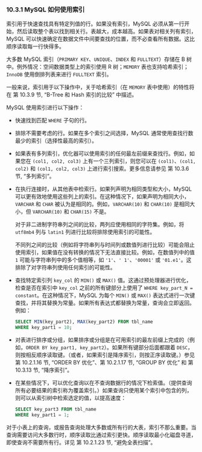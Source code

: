 ### 10.3.1 MySQL 如何使用索引

索引用于快速查找具有特定列值的行。如果没有索引，MySQL 必须从第一行开始，然后读取整个表以找到相关行。表越大，成本越高。如果表对相关列有索引，MySQL 可以快速确定在数据文件中间要查找的位置，而不必查看所有数据。这比顺序读取每一行快得多。

大多数 MySQL 索引（`PRIMARY KEY`、`UNIQUE`、`INDEX` 和 `FULLTEXT`）存储在 B 树中。例外情况：空间数据类型上的索引使用 R 树；`MEMORY` 表也支持哈希索引；`InnoDB` 使用倒排列表来进行 `FULLTEXT` 索引。

一般来说，索引用于以下操作中，关于哈希索引（在 `MEMORY` 表中使用）的特性将在 第 10.3.9 节, “B-Tree 和 Hash 索引的比较” 中描述。

MySQL 使用索引进行以下操作：

- 快速找到匹配 `WHERE` 子句的行。

- 排除不需要考虑的行。如果在多个索引之间选择，MySQL 通常使用查找行数最少的索引（选择性最高的索引）。

- 如果表有多列索引，优化器可以使用索引的任何最左前缀来查找行。例如，如果您在 `(col1, col2, col3)` 上有一个三列索引，则您可以在 `(col1)`、`(col1, col2)` 和 `(col1, col2, col3)` 上进行索引搜索。更多信息请参见 第 10.3.6 节, “多列索引”。

- 在执行连接时，从其他表中检索行。如果列声明为相同类型和大小，MySQL 可以更有效地使用这些列上的索引。在这种情况下，如果声明为相同大小，`VARCHAR` 和 `CHAR` 被认为是相同的。例如，`VARCHAR(10)` 和 `CHAR(10)` 是相同大小，但 `VARCHAR(10)` 和 `CHAR(15)` 不是。

  对于非二进制字符串列之间的比较，两列应使用相同的字符集。例如，将 `utf8mb4` 列与 `latin1` 列进行比较将排除使用索引的可能性。

  不同列之间的比较（例如将字符串列与时间列或数值列进行比较）可能会阻止使用索引，如果值在没有转换的情况下无法直接比较。例如，在数值列中的值 `1` 可能与字符串列中的多个值相等，如 `'1'`、`' 1'`、`'00001'` 或 `'01.e1'`。这排除了对字符串列使用任何索引的可能性。

- 查找特定索引列 `key_col` 的 `MIN()` 或 `MAX()` 值。这通过预处理器进行优化，检查是否在索引中 `key_col` 之前的所有键部分上使用了 `WHERE key_part_N = constant`。在这种情况下，MySQL 为每个 `MIN()` 或 `MAX()` 表达式进行一次键查找，并将其替换为常量。如果所有表达式都替换为常量，查询会立即返回。例如：

  ```sql
  SELECT MIN(key_part2), MAX(key_part2) FROM tbl_name
  WHERE key_part1 = 10;
  ```
  
- 对表进行排序或分组，如果排序或分组是在可用索引的最左前缀上完成的（例如，`ORDER BY key_part1, key_part2`）。如果所有键部分后面都跟着 `DESC`，则按相反顺序读取键。（或者，如果索引是降序索引，则按正序读取键。）参见 第 10.2.1.16 节, “ORDER BY 优化”、第 10.2.1.17 节, “GROUP BY 优化” 和 第 10.3.13 节, “降序索引”。

- 在某些情况下，可以优化查询以在不查询数据行的情况下检索值。（提供查询所有必要结果的索引称为覆盖索引。）如果查询只使用某个索引中包含的列，则可以从索引树中检索选定的值，以提高速度：

  ```sql
  SELECT key_part3 FROM tbl_name
  WHERE key_part1 = 1;
  ```

对于小表上的查询，或报告查询处理大多数或所有行的大表，索引不那么重要。当查询需要访问大多数行时，顺序读取比通过索引更快。顺序读取最小化磁盘寻道，即使查询不需要所有行。详见 第 10.2.1.23 节, “避免全表扫描”。
